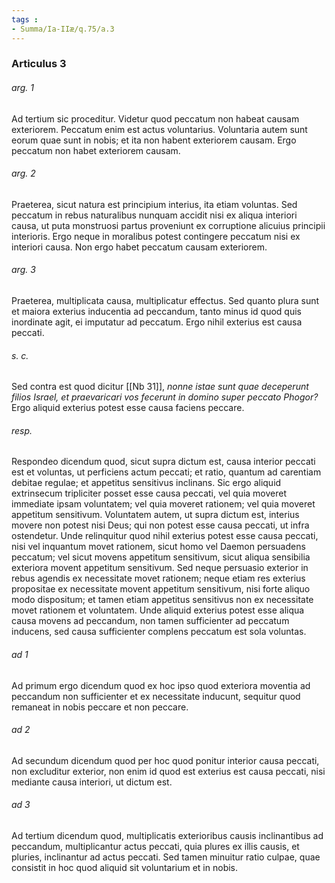 ```yaml
---
tags : 
- Summa/Ia-IIæ/q.75/a.3
---
```


### Articulus 3

###### arg. 1
Ad tertium sic proceditur. Videtur quod peccatum non habeat causam exteriorem. Peccatum enim est actus voluntarius. Voluntaria autem sunt eorum quae sunt in nobis; et ita non habent exteriorem causam. Ergo peccatum non habet exteriorem causam.

###### arg. 2
Praeterea, sicut natura est principium interius, ita etiam voluntas. Sed peccatum in rebus naturalibus nunquam accidit nisi ex aliqua interiori causa, ut puta monstruosi partus proveniunt ex corruptione alicuius principii interioris. Ergo neque in moralibus potest contingere peccatum nisi ex interiori causa. Non ergo habet peccatum causam exteriorem.

###### arg. 3
Praeterea, multiplicata causa, multiplicatur effectus. Sed quanto plura sunt et maiora exterius inducentia ad peccandum, tanto minus id quod quis inordinate agit, ei imputatur ad peccatum. Ergo nihil exterius est causa peccati.

###### s. c.
Sed contra est quod dicitur [[Nb 31]], *nonne istae sunt quae deceperunt filios Israel, et praevaricari vos fecerunt in domino super peccato Phogor?* Ergo aliquid exterius potest esse causa faciens peccare.

###### resp.
Respondeo dicendum quod, sicut supra dictum est, causa interior peccati est et voluntas, ut perficiens actum peccati; et ratio, quantum ad carentiam debitae regulae; et appetitus sensitivus inclinans. Sic ergo aliquid extrinsecum tripliciter posset esse causa peccati, vel quia moveret immediate ipsam voluntatem; vel quia moveret rationem; vel quia moveret appetitum sensitivum. Voluntatem autem, ut supra dictum est, interius movere non potest nisi Deus; qui non potest esse causa peccati, ut infra ostendetur. Unde relinquitur quod nihil exterius potest esse causa peccati, nisi vel inquantum movet rationem, sicut homo vel Daemon persuadens peccatum; vel sicut movens appetitum sensitivum, sicut aliqua sensibilia exteriora movent appetitum sensitivum. Sed neque persuasio exterior in rebus agendis ex necessitate movet rationem; neque etiam res exterius propositae ex necessitate movent appetitum sensitivum, nisi forte aliquo modo dispositum; et tamen etiam appetitus sensitivus non ex necessitate movet rationem et voluntatem. Unde aliquid exterius potest esse aliqua causa movens ad peccandum, non tamen sufficienter ad peccatum inducens, sed causa sufficienter complens peccatum est sola voluntas.

###### ad 1
Ad primum ergo dicendum quod ex hoc ipso quod exteriora moventia ad peccandum non sufficienter et ex necessitate inducunt, sequitur quod remaneat in nobis peccare et non peccare.

###### ad 2
Ad secundum dicendum quod per hoc quod ponitur interior causa peccati, non excluditur exterior, non enim id quod est exterius est causa peccati, nisi mediante causa interiori, ut dictum est.

###### ad 3
Ad tertium dicendum quod, multiplicatis exterioribus causis inclinantibus ad peccandum, multiplicantur actus peccati, quia plures ex illis causis, et pluries, inclinantur ad actus peccati. Sed tamen minuitur ratio culpae, quae consistit in hoc quod aliquid sit voluntarium et in nobis.

